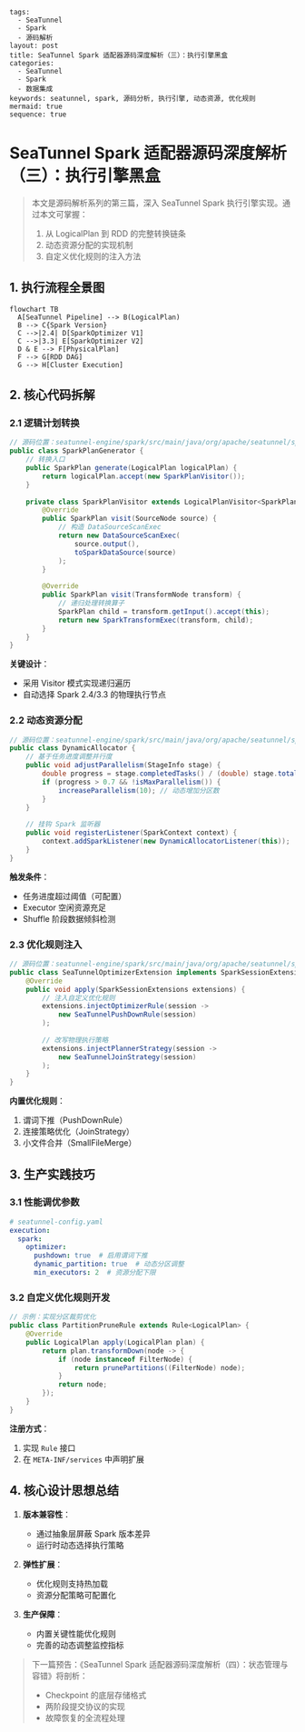 ```
tags:
  - SeaTunnel
  - Spark
  - 源码解析
layout: post
title: SeaTunnel Spark 适配器源码深度解析（三）：执行引擎黑盒
categories:
  - SeaTunnel
  - Spark
  - 数据集成
keywords: seatunnel, spark, 源码分析, 执行引擎, 动态资源, 优化规则
mermaid: true
sequence: true
```

# SeaTunnel Spark 适配器源码深度解析（三）：执行引擎黑盒

> 本文是源码解析系列的第三篇，深入 SeaTunnel Spark 执行引擎实现。通过本文可掌握：
>
> 1. 从 LogicalPlan 到 RDD 的完整转换链条
> 2. 动态资源分配的实现机制
> 3. 自定义优化规则的注入方法

## 1. 执行流程全景图

```mermaid
flowchart TB  
  A[SeaTunnel Pipeline] --> B(LogicalPlan)  
  B --> C{Spark Version}  
  C -->|2.4| D[SparkOptimizer V1]  
  C -->|3.3| E[SparkOptimizer V2]  
  D & E --> F[PhysicalPlan]  
  F --> G[RDD DAG]  
  G --> H[Cluster Execution]  
```

## 2. 核心代码拆解

### 2.1 逻辑计划转换

```java
// 源码位置：seatunnel-engine/spark/src/main/java/org/apache/seatunnel/spark/execution/SparkPlanGenerator.java
public class SparkPlanGenerator {
    // 转换入口  
    public SparkPlan generate(LogicalPlan logicalPlan) {
        return logicalPlan.accept(new SparkPlanVisitor());
    }
    
    private class SparkPlanVisitor extends LogicalPlanVisitor<SparkPlan> {
        @Override
        public SparkPlan visit(SourceNode source) {
            // 构造 DataSourceScanExec
            return new DataSourceScanExec(
                source.output(), 
                toSparkDataSource(source)
            );
        }
        
        @Override
        public SparkPlan visit(TransformNode transform) {
            // 递归处理转换算子  
            SparkPlan child = transform.getInput().accept(this);
            return new SparkTransformExec(transform, child);
        }
    }
}
```

**关键设计**：

* 采用 Visitor 模式实现递归遍历
* 自动选择 Spark 2.4/3.3 的物理执行节点

### 2.2 动态资源分配

```java
// 源码位置：seatunnel-engine/spark/src/main/java/org/apache/seatunnel/spark/dynamic/DynamicAllocator.java
public class DynamicAllocator {
    // 基于任务进度调整并行度  
    public void adjustParallelism(StageInfo stage) {
        double progress = stage.completedTasks() / (double) stage.totalTasks();
        if (progress > 0.7 && !isMaxParallelism()) {
            increaseParallelism(10); // 动态增加分区数  
        }
    }
    
    // 挂钩 Spark 监听器  
    public void registerListener(SparkContext context) {
        context.addSparkListener(new DynamicAllocatorListener(this));
    }
}
```

**触发条件**：

* 任务进度超过阈值（可配置）
* Executor 空闲资源充足
* Shuffle 阶段数据倾斜检测

### 2.3 优化规则注入

```java
// 源码位置：seatunnel-engine/spark/src/main/java/org/apache/seatunnel/spark/optimizer/SeaTunnelOptimizerExtension.java
public class SeaTunnelOptimizerExtension implements SparkSessionExtensions {
    @Override
    public void apply(SparkSessionExtensions extensions) {
        // 注入自定义优化规则  
        extensions.injectOptimizerRule(session -> 
            new SeaTunnelPushDownRule(session)
        );
        
        // 改写物理执行策略  
        extensions.injectPlannerStrategy(session ->
            new SeaTunnelJoinStrategy(session)
        );
    }
}
```

**内置优化规则**：

1. 谓词下推（PushDownRule）
2. 连接策略优化（JoinStrategy）
3. 小文件合并（SmallFileMerge）

## 3. 生产实践技巧

### 3.1 性能调优参数

```yaml
# seatunnel-config.yaml
execution:
  spark:
    optimizer:
      pushdown: true  # 启用谓词下推
      dynamic_partition: true  # 动态分区调整
      min_executors: 2  # 资源分配下限
```

### 3.2 自定义优化规则开发

```java
// 示例：实现分区裁剪优化
public class PartitionPruneRule extends Rule<LogicalPlan> {
    @Override
    public LogicalPlan apply(LogicalPlan plan) {
        return plan.transformDown(node -> {
            if (node instanceof FilterNode) {
                return prunePartitions((FilterNode) node);
            }
            return node;
        });
    }
}
```

**注册方式**：

1. 实现 `Rule` 接口
2. 在 `META-INF/services` 中声明扩展

## 4. 核心设计思想总结

1. **版本兼容性**：

   * 通过抽象层屏蔽 Spark 版本差异
   * 运行时动态选择执行策略

2. **弹性扩展**：

   * 优化规则支持热加载
   * 资源分配策略可配置化

3. **生产保障**：

   * 内置关键性能优化规则
   * 完善的动态调整监控指标

> 下一篇预告：《SeaTunnel Spark 适配器源码深度解析（四）：状态管理与容错》将剖析：
>
> * Checkpoint 的底层存储格式
> * 两阶段提交协议的实现
> * 故障恢复的全流程处理
